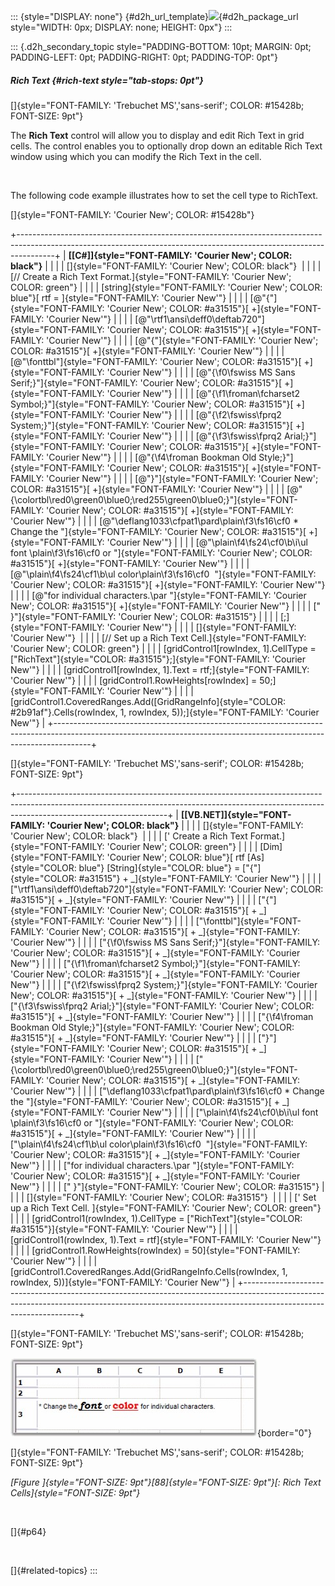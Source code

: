 ::: {style="DISPLAY: none"}
[](ms-xhelp:///?Id=d2h_url_template){#d2h_url_template}![](!package_url!){#d2h_package_url style="WIDTH: 0px; DISPLAY: none; HEIGHT: 0px"}
:::

::: {.d2h_secondary_topic style="PADDING-BOTTOM: 10pt; MARGIN: 0pt; PADDING-LEFT: 0pt; PADDING-RIGHT: 0pt; PADDING-TOP: 0pt"}
##### Rich Text {#rich-text style="tab-stops: 0pt"}

[]{style="FONT-FAMILY: 'Trebuchet MS','sans-serif'; COLOR: #15428b; FONT-SIZE: 9pt"} 

The **Rich Text** control will allow you to display and edit Rich Text in grid cells. The control enables you to optionally drop down an editable Rich Text window using which you can modify the Rich Text in the cell.

 

The following code example illustrates how to set the cell type to RichText.

[]{style="FONT-FAMILY: 'Courier New'; COLOR: #15428b"} 

+---------------------------------------------------------------------------------------------------------------------------------------------------------------------+
| **[\[C#\]]{style="FONT-FAMILY: 'Courier New'; COLOR: black"}**                                                                                                      |
|                                                                                                                                                                     |
| []{style="FONT-FAMILY: 'Courier New'; COLOR: black"}                                                                                                                |
|                                                                                                                                                                     |
| [// Create a Rich Text Format.]{style="FONT-FAMILY: 'Courier New'; COLOR: green"}                                                                                   |
|                                                                                                                                                                     |
| [string]{style="FONT-FAMILY: 'Courier New'; COLOR: blue"}[ rtf = ]{style="FONT-FAMILY: 'Courier New'"}                                                              |
|                                                                                                                                                                     |
| [@\"{\"]{style="FONT-FAMILY: 'Courier New'; COLOR: #a31515"}[ +]{style="FONT-FAMILY: 'Courier New'"}                                                                |
|                                                                                                                                                                     |
| [@\"\\rtf1\\ansi\\deff0\\deftab720\"]{style="FONT-FAMILY: 'Courier New'; COLOR: #a31515"}[ +]{style="FONT-FAMILY: 'Courier New'"}                                   |
|                                                                                                                                                                     |
| [@\"{\"]{style="FONT-FAMILY: 'Courier New'; COLOR: #a31515"}[ +]{style="FONT-FAMILY: 'Courier New'"}                                                                |
|                                                                                                                                                                     |
| [@\"\\fonttbl\"]{style="FONT-FAMILY: 'Courier New'; COLOR: #a31515"}[ +]{style="FONT-FAMILY: 'Courier New'"}                                                        |
|                                                                                                                                                                     |
| [@\"{\\f0\\fswiss MS Sans Serif;}\"]{style="FONT-FAMILY: 'Courier New'; COLOR: #a31515"}[ +]{style="FONT-FAMILY: 'Courier New'"}                                    |
|                                                                                                                                                                     |
| [@\"{\\f1\\froman\\fcharset2 Symbol;}\"]{style="FONT-FAMILY: 'Courier New'; COLOR: #a31515"}[ +]{style="FONT-FAMILY: 'Courier New'"}                                |
|                                                                                                                                                                     |
| [@\"{\\f2\\fswiss\\fprq2 System;}\"]{style="FONT-FAMILY: 'Courier New'; COLOR: #a31515"}[ +]{style="FONT-FAMILY: 'Courier New'"}                                    |
|                                                                                                                                                                     |
| [@\"{\\f3\\fswiss\\fprq2 Arial;}\"]{style="FONT-FAMILY: 'Courier New'; COLOR: #a31515"}[ +]{style="FONT-FAMILY: 'Courier New'"}                                     |
|                                                                                                                                                                     |
| [@\"{\\f4\\froman Bookman Old Style;}\"]{style="FONT-FAMILY: 'Courier New'; COLOR: #a31515"}[ +]{style="FONT-FAMILY: 'Courier New'"}                                |
|                                                                                                                                                                     |
| [@\"}\"]{style="FONT-FAMILY: 'Courier New'; COLOR: #a31515"}[ +]{style="FONT-FAMILY: 'Courier New'"}                                                                |
|                                                                                                                                                                     |
| [@\"{\\colortbl\\red0\\green0\\blue0;\\red255\\green0\\blue0;}\"]{style="FONT-FAMILY: 'Courier New'; COLOR: #a31515"}[ +]{style="FONT-FAMILY: 'Courier New'"}       |
|                                                                                                                                                                     |
| [@\"\\deflang1033\\cfpat1\\pard\\plain\\f3\\fs16\\cf0 \* Change the \"]{style="FONT-FAMILY: 'Courier New'; COLOR: #a31515"}[ +]{style="FONT-FAMILY: 'Courier New'"} |
|                                                                                                                                                                     |
| [@\"\\plain\\f4\\fs24\\cf0\\b\\i\\ul font \\plain\\f3\\fs16\\cf0 or \"]{style="FONT-FAMILY: 'Courier New'; COLOR: #a31515"}[ +]{style="FONT-FAMILY: 'Courier New'"} |
|                                                                                                                                                                     |
| [@\"\\plain\\f4\\fs24\\cf1\\b\\ul color\\plain\\f3\\fs16\\cf0  \"]{style="FONT-FAMILY: 'Courier New'; COLOR: #a31515"}[ +]{style="FONT-FAMILY: 'Courier New'"}      |
|                                                                                                                                                                     |
| [@\"for individual characters.\\par \"]{style="FONT-FAMILY: 'Courier New'; COLOR: #a31515"}[ +]{style="FONT-FAMILY: 'Courier New'"}                                 |
|                                                                                                                                                                     |
| [\" }\"]{style="FONT-FAMILY: 'Courier New'; COLOR: #a31515"}                                                                                                        |
|                                                                                                                                                                     |
| [;]{style="FONT-FAMILY: 'Courier New'"}                                                                                                                             |
|                                                                                                                                                                     |
| []{style="FONT-FAMILY: 'Courier New'"}                                                                                                                              |
|                                                                                                                                                                     |
| [// Set up a Rich Text Cell.]{style="FONT-FAMILY: 'Courier New'; COLOR: green"}                                                                                     |
|                                                                                                                                                                     |
| [gridControl1\[rowIndex, 1\].CellType = [\"RichText\"]{style="COLOR: #a31515"};]{style="FONT-FAMILY: 'Courier New'"}                                                |
|                                                                                                                                                                     |
| [gridControl1\[rowIndex, 1\].Text = rtf;]{style="FONT-FAMILY: 'Courier New'"}                                                                                       |
|                                                                                                                                                                     |
| [gridControl1.RowHeights\[rowIndex\] = 50;]{style="FONT-FAMILY: 'Courier New'"}                                                                                     |
|                                                                                                                                                                     |
| [gridControl1.CoveredRanges.Add([GridRangeInfo]{style="COLOR: #2b91af"}.Cells(rowIndex, 1, rowIndex, 5));]{style="FONT-FAMILY: 'Courier New'"}                      |
+---------------------------------------------------------------------------------------------------------------------------------------------------------------------+

[]{style="FONT-FAMILY: 'Trebuchet MS','sans-serif'; COLOR: #15428b; FONT-SIZE: 9pt"} 

+-------------------------------------------------------------------------------------------------------------------------------------------------------------------------------------------------+
| **[\[VB.NET\]]{style="FONT-FAMILY: 'Courier New'; COLOR: black"}**                                                                                                                              |
|                                                                                                                                                                                                 |
| []{style="FONT-FAMILY: 'Courier New'; COLOR: black"}                                                                                                                                            |
|                                                                                                                                                                                                 |
| [\' Create a Rich Text Format.]{style="FONT-FAMILY: 'Courier New'; COLOR: green"}                                                                                                               |
|                                                                                                                                                                                                 |
| [Dim]{style="FONT-FAMILY: 'Courier New'; COLOR: blue"}[ rtf [As]{style="COLOR: blue"} [String]{style="COLOR: blue"} = [\"{\"]{style="COLOR: #a31515"} + \_]{style="FONT-FAMILY: 'Courier New'"} |
|                                                                                                                                                                                                 |
| [\"\\rtf1\\ansi\\deff0\\deftab720\"]{style="FONT-FAMILY: 'Courier New'; COLOR: #a31515"}[ + \_]{style="FONT-FAMILY: 'Courier New'"}                                                             |
|                                                                                                                                                                                                 |
| [\"{\"]{style="FONT-FAMILY: 'Courier New'; COLOR: #a31515"}[ + \_]{style="FONT-FAMILY: 'Courier New'"}                                                                                          |
|                                                                                                                                                                                                 |
| [\"\\fonttbl\"]{style="FONT-FAMILY: 'Courier New'; COLOR: #a31515"}[ + \_]{style="FONT-FAMILY: 'Courier New'"}                                                                                  |
|                                                                                                                                                                                                 |
| [\"{\\f0\\fswiss MS Sans Serif;}\"]{style="FONT-FAMILY: 'Courier New'; COLOR: #a31515"}[ + \_]{style="FONT-FAMILY: 'Courier New'"}                                                              |
|                                                                                                                                                                                                 |
| [\"{\\f1\\froman\\fcharset2 Symbol;}\"]{style="FONT-FAMILY: 'Courier New'; COLOR: #a31515"}[ + \_]{style="FONT-FAMILY: 'Courier New'"}                                                          |
|                                                                                                                                                                                                 |
| [\"{\\f2\\fswiss\\fprq2 System;}\"]{style="FONT-FAMILY: 'Courier New'; COLOR: #a31515"}[ + \_]{style="FONT-FAMILY: 'Courier New'"}                                                              |
|                                                                                                                                                                                                 |
| [\"{\\f3\\fswiss\\fprq2 Arial;}\"]{style="FONT-FAMILY: 'Courier New'; COLOR: #a31515"}[ + \_]{style="FONT-FAMILY: 'Courier New'"}                                                               |
|                                                                                                                                                                                                 |
| [\"{\\f4\\froman Bookman Old Style;}\"]{style="FONT-FAMILY: 'Courier New'; COLOR: #a31515"}[ + \_]{style="FONT-FAMILY: 'Courier New'"}                                                          |
|                                                                                                                                                                                                 |
| [\"}\"]{style="FONT-FAMILY: 'Courier New'; COLOR: #a31515"}[ + \_]{style="FONT-FAMILY: 'Courier New'"}                                                                                          |
|                                                                                                                                                                                                 |
| [\"{\\colortbl\\red0\\green0\\blue0;\\red255\\green0\\blue0;}\"]{style="FONT-FAMILY: 'Courier New'; COLOR: #a31515"}[ + \_]{style="FONT-FAMILY: 'Courier New'"}                                 |
|                                                                                                                                                                                                 |
| [\"\\deflang1033\\cfpat1\\pard\\plain\\f3\\fs16\\cf0 \* Change the \"]{style="FONT-FAMILY: 'Courier New'; COLOR: #a31515"}[ + \_]{style="FONT-FAMILY: 'Courier New'"}                           |
|                                                                                                                                                                                                 |
| [\"\\plain\\f4\\fs24\\cf0\\b\\i\\ul font \\plain\\f3\\fs16\\cf0 or \"]{style="FONT-FAMILY: 'Courier New'; COLOR: #a31515"}[ + \_]{style="FONT-FAMILY: 'Courier New'"}                           |
|                                                                                                                                                                                                 |
| [\"\\plain\\f4\\fs24\\cf1\\b\\ul color\\plain\\f3\\fs16\\cf0  \"]{style="FONT-FAMILY: 'Courier New'; COLOR: #a31515"}[ + \_]{style="FONT-FAMILY: 'Courier New'"}                                |
|                                                                                                                                                                                                 |
| [\"for individual characters.\\par \"]{style="FONT-FAMILY: 'Courier New'; COLOR: #a31515"}[ + \_]{style="FONT-FAMILY: 'Courier New'"}                                                           |
|                                                                                                                                                                                                 |
| [\" }\"]{style="FONT-FAMILY: 'Courier New'; COLOR: #a31515"}                                                                                                                                    |
|                                                                                                                                                                                                 |
| []{style="FONT-FAMILY: 'Courier New'; COLOR: #a31515"}                                                                                                                                          |
|                                                                                                                                                                                                 |
| [\' Set up a Rich Text Cell. ]{style="FONT-FAMILY: 'Courier New'; COLOR: green"}                                                                                                                |
|                                                                                                                                                                                                 |
| [gridControl1(rowIndex, 1).CellType = [\"RichText\"]{style="COLOR: #a31515"}]{style="FONT-FAMILY: 'Courier New'"}                                                                               |
|                                                                                                                                                                                                 |
| [gridControl1(rowIndex, 1).Text = rtf]{style="FONT-FAMILY: 'Courier New'"}                                                                                                                      |
|                                                                                                                                                                                                 |
| [gridControl1.RowHeights(rowIndex) = 50]{style="FONT-FAMILY: 'Courier New'"}                                                                                                                    |
|                                                                                                                                                                                                 |
| [gridControl1.CoveredRanges.Add(GridRangeInfo.Cells(rowIndex, 1, rowIndex, 5))]{style="FONT-FAMILY: 'Courier New'"}                                                                             |
+-------------------------------------------------------------------------------------------------------------------------------------------------------------------------------------------------+

[]{style="FONT-FAMILY: 'Trebuchet MS','sans-serif'; COLOR: #15428b; FONT-SIZE: 9pt"} 

![](ImagesExt/image91_94.jpg){border="0"}

[]{style="FONT-FAMILY: 'Trebuchet MS','sans-serif'; COLOR: #15428b; FONT-SIZE: 9pt"} 

*[Figure ]{style="FONT-SIZE: 9pt"}[88]{style="FONT-SIZE: 9pt"}[: Rich Text Cells]{style="FONT-SIZE: 9pt"}*

 

[]{#p64} 

 

[]{#related-topics}
:::
